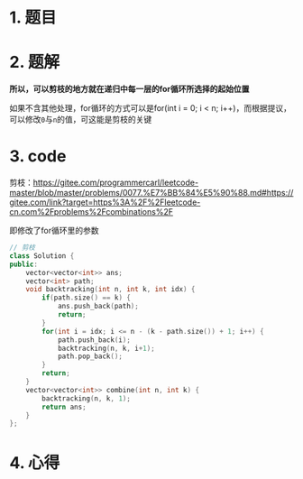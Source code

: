 # 1. 题目
# 2. 题解

**所以，可以剪枝的地方就在递归中每一层的for循环所选择的起始位置**

如果不含其他处理，for循环的方式可以是for(int i = 0; i < n; i++)，而根据提议，可以修改`0`与`n`的值，可这能是剪枝的关键

# 3. code
剪枝：https://gitee.com/programmercarl/leetcode-master/blob/master/problems/0077.%E7%BB%84%E5%90%88.md#https://gitee.com/link?target=https%3A%2F%2Fleetcode-cn.com%2Fproblems%2Fcombinations%2F

即修改了for循环里的参数

```c++
// 剪枝
class Solution {
public:
    vector<vector<int>> ans;
    vector<int> path;
    void backtracking(int n, int k, int idx) {
        if(path.size() == k) {
            ans.push_back(path);
            return;
        }
        for(int i = idx; i <= n - (k - path.size()) + 1; i++) {
            path.push_back(i);
            backtracking(n, k, i+1);
            path.pop_back();
        }
        return;
    }
    vector<vector<int>> combine(int n, int k) {
        backtracking(n, k, 1);
        return ans;
    }
};
```





# 4. 心得
